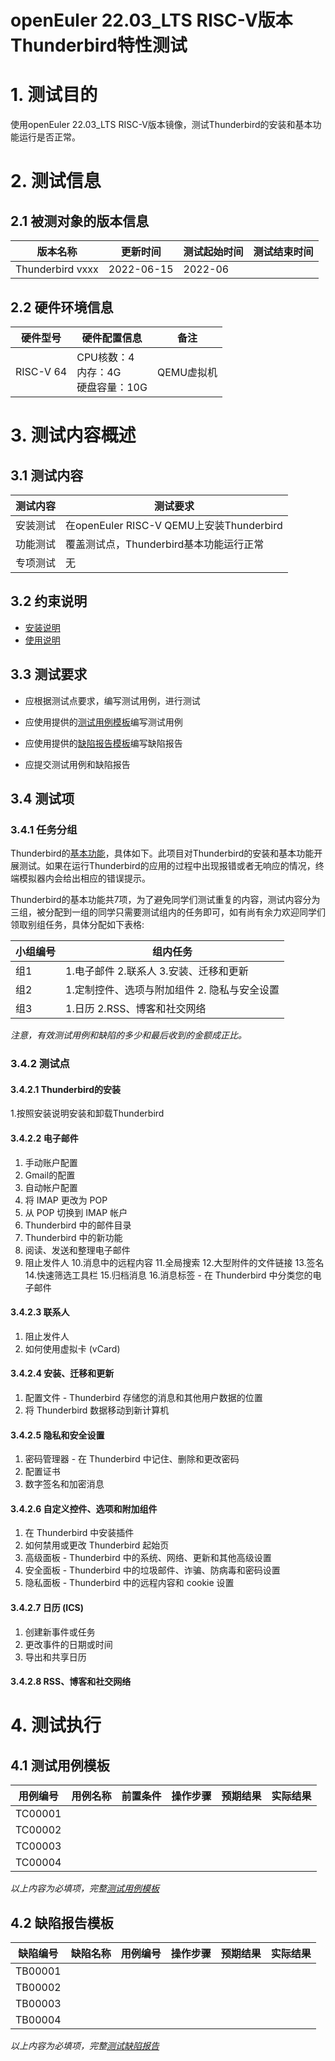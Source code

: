 # openEuler 22.03_LTS RISC-V版本Thunderbird特性测试

# 1. 测试目的

使用openEuler 22.03_LTS RISC-V版本镜像，测试Thunderbird的安装和基本功能运行是否正常。

# 2. 测试信息

## 2.1 被测对象的版本信息

| 版本名称     | 更新时间   | 测试起始时间 | 测试结束时间 |
| ------------ | ---------- | ------------ | ------------ |
| Thunderbird vxxx | 2022-06-15 | 2022-06              |              |

## 2.2 硬件环境信息

| 硬件型号  | 硬件配置信息                            | 备注       |
| --------- | --------------------------------------- | ---------- |
| RISC-V 64 | CPU核数：4<br>内存：4G<br>硬盘容量：10G | QEMU虚拟机 |

# 3. 测试内容概述

## 3.1   测试内容

| 测试内容 | 测试要求                             |
| -------- | ------------------------------------ |
| 安装测试 | 在openEuler RISC-V QEMU上安装Thunderbird |
| 功能测试 | 覆盖测试点，Thunderbird基本功能运行正常  |
| 专项测试 | 无                                   |

## 3.2   约束说明

- [安装说明](./)
- [使用说明](./Thunderbird_userguide.md)

## 3.3 测试要求

- 应根据测试点要求，编写测试用例，进行测试

- 应使用提供的[测试用例模板](./测试用例模板.xlsx)编写测试用例

- 应使用提供的[缺陷报告模板](./缺陷报告模板.xlsx)编写缺陷报告

- 应提交测试用例和缺陷报告

## 3.4   测试项

### 3.4.1 任务分组

Thunderbird的[基本功能](https://support.mozilla.org/en-US/products/thunderbird)，具体如下。此项目对Thunderbird的安装和基本功能开展测试。如果在运行Thunderbird的应用的过程中出现报错或者无响应的情况，终端模拟器内会给出相应的错误提示。

Thunderbird的基本功能共7项，为了避免同学们测试重复的内容，测试内容分为三组，被分配到一组的同学只需要测试组内的任务即可，如有尚有余力欢迎同学们领取别组任务，具体分配如下表格:

   | 小组编号 | 组内任务                 |
   | -------- | ------------------------ |
   | 组1      | 1.电子邮件 2.联系人 3.安装、迁移和更新            |
   | 组2      | 1.定制控件、选项与附加组件 2. 隐私与安全设置 |
   | 组3      | 1.日历 2.RSS、博客和社交网络      |

*注意，有效测试用例和缺陷的多少和最后收到的金额成正比。*

### 3.4.2 测试点

#### 3.4.2.1 Thunderbird的安装

1.按照安装说明安装和卸载Thunderbird

#### 3.4.2.2 电子邮件

1. 手动账户配置
2. Gmail的配置
3. 自动帐户配置
4. 将 IMAP 更改为 POP
5. 从 POP 切换到 IMAP 帐户
6. Thunderbird 中的邮件目录
7. Thunderbird 中的新功能
8. 阅读、发送和整理电子邮件
9. 阻止发件人
10.消息中的远程内容
11.全局搜索
12.大型附件的文件链接
13.签名
14.快速筛选工具栏
15.归档消息
16.消息标签 - 在 Thunderbird 中分类您的电子邮件

#### 3.4.2.3 联系人

1. 阻止发件人
2. 如何使用虚拟卡 (vCard)

#### 3.4.2.4 安装、迁移和更新

1. 配置文件 - Thunderbird 存储您的消息和其他用户数据的位置
2. 将 Thunderbird 数据移动到新计算机

#### 3.4.2.5 隐私和安全设置

1. 密码管理器 - 在 Thunderbird 中记住、删除和更改密码
2. 配置证书
3. 数字签名和加密消息

#### 3.4.2.6 自定义控件、选项和附加组件

1. 在 Thunderbird 中安装插件
2. 如何禁用或更改 Thunderbird 起始页
3. 高级面板 - Thunderbird 中的系统、网络、更新和其他高级设置
4. 安全面板 - Thunderbird 中的垃圾邮件、诈骗、防病毒和密码设置
5. 隐私面板 - Thunderbird 中的远程内容和 cookie 设置

#### 3.4.2.7 日历 (ICS)

1. 创建新事件或任务
2. 更改事件的日期或时间
3. 导出和共享日历

#### 3.4.2.8 RSS、博客和社交网络

# 4. 测试执行

## 4.1   测试用例模板

   | 用例编号 | 用例名称 | 前置条件 | 操作步骤 | 预期结果 | 实际结果 |
   | -------- | -------- | -------- | -------- | -------- | -------- |
   | TC00001  |          |          |          |          |          |
   | TC00002  |          |          |          |          |          |
   | TC00003  |          |          |          |          |          |
   | TC00004  |          |          |          |          |          |

*以上内容为必填项，完整[测试用例模板](./测试用例模板.xlsx)*

## 4.2   缺陷报告模板

   | 缺陷编号 | 缺陷名称 | 用例编号 | 操作步骤 | 预期结果 | 实际结果 |
   | -------- | -------- | -------- | -------- | -------- | -------- |
   | TB00001  |          |          |          |          |          |
   | TB00002  |          |          |          |          |          |
   | TB00003  |          |          |          |          |          |
   | TB00004  |          |          |          |          |          |

   *以上内容为必填项，完整[测试缺陷报告](./缺陷报告模板.xlsx)*

